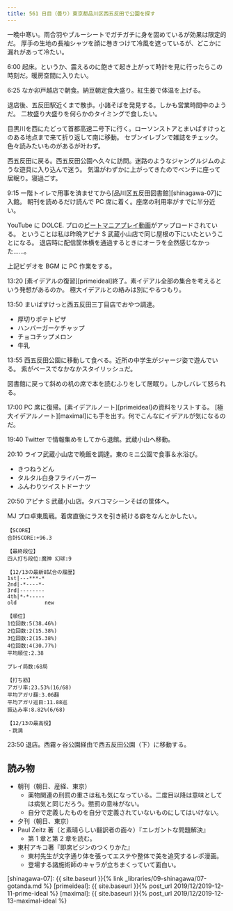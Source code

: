 ```yaml
---
title: 561 日目（曇り）東京都品川区西五反田で公園を探す
---
```


一晩中寒い。雨合羽やブルーシートでガチガチに身を固めているが効果は限定的だ。
厚手の生地の長袖シャツを顔に巻きつけて冷風を遮っているが、どこかに漏れがあって冷たい。

6:00 起床。というか、震えるのに飽きて起き上がって時計を見に行ったらこの時刻だ。暖房空間に入りたい。

6:25 なか卯戸越店で朝食。納豆朝定食大盛り。紅生姜で体温を上げる。

退店後、五反田駅近くまで散歩。小諸そばを発見する。しかも営業時間中のようだ。
二枚盛り大盛りを何らかのタイミングで食したい。

目黒川を西にたどって首都高速二号下に行く。ローソンストアとまいばすけっとのある地点まで来て折り返して南に移動。
セブンイレブンで雑誌をチェック。色々読みたいものがあるが叶わず。

西五反田に戻る。西五反田公園へ久々に訪問。迷路のようなジャングルジムのような遊具に入り込んで迷う。
気温がわずかに上がってきたのでベンチに座って居眠り。寝過ごす。

9:15 一階トイレで用事を済ませてから[品川区五反田図書館][shinagawa-07]に入館。
朝刊を読めるだけ読んで PC 席に着く。座席の利用率がすでに半分近い。

YouTube に DOLCE. プロの[ビートマニアプレイ動画](https://www.youtube.com/watch?v=ly7IfzVtziA)がアップロードされている。
ということは私は昨晩アピナ S 武蔵小山店で同じ屋根の下にいたということになる。
退店時に配信筐体横を通過するときにオーラを全然感じなかった……。

上記ビデオを BGM に PC 作業をする。

13:20 [素イデアルの復習][primeideal]終了。素イデアル全部の集合を考えるという発想があるのか。
極大イデアルとの絡みは別にやるつもり。

13:50 まいばすけっと西五反田三丁目店でおやつ調達。

* 厚切りポテトピザ
* ハンバーガーケチャップ
* チョコチップメロン
* 牛乳

13:55 西五反田公園に移動して食べる。近所の中学生がジャージ姿で遊んでいる。
紫がベースでなかなかスタイリッシュだ。

図書館に戻って斜めの机の席で本を読むふりをして居眠り。しかしバレて怒られる。

17:00 PC 席に復帰。[素イデアルノート][primeideal]の資料をリストする。
[極大イデアルノート][maximal]にも手を出す。何でこんなにイデアルが気になるのだ。

19:40 Twitter で情報集めをしてから退館。武蔵小山へ移動。

20:10 ライフ武蔵小山店で晩飯を調達。東のミニ公園で食事＆水浴び。

* きつねうどん
* タルタル白身フライバーガー
* ふんわりツイストドーナツ

20:50 アピナ S 武蔵小山店。タバコマシーンそばの筐体へ。

MJ プロ卓東風戦。着席直後にラスを引き続ける癖をなんとかしたい。

```text
【SCORE】
合計SCORE:+96.3

【最終段位】
四人打ち段位:魔神 幻球:9

【12/13の最新8試合の履歴】
1st|---***-*
2nd|-*----*-
3rd|--------
4th|*-*-----
old         new

【順位】
1位回数:5(38.46%)
2位回数:2(15.38%)
3位回数:2(15.38%)
4位回数:4(30.77%)
平均順位:2.38

プレイ局数:68局

【打ち筋】
アガリ率:23.53%(16/68)
平均アガリ翻:3.06翻
平均アガリ巡目:11.88巡
振込み率:8.82%(6/68)

【12/13の最高役】
・跳満
```

23:50 退店。西霧ヶ谷公園経由で西五反田公園（下）に移動する。

## 読み物

* 朝刊（朝日、産経、東京）
  * 薬物関連の刑罰の重さは私も気になっている。二度目以降は意味としては病気と同じだろう。懲罰の意味がない。
  * 自分で定義したものを自分で定義されていないものにしてはいけない。
* 夕刊（朝日、東京）
* Paul Zeitz 著（と素晴らしい翻訳者の面々）『エレガントな問題解決』
  * 第 1 章と第 2 章を読む。
* 東村アキコ著『即席ビジンのつくりかた』
  * 東村先生が文字通り体を張ってエステや整体で美を追究するレポ漫画。
  * 登場する諸施術師のキャラが立ちまくっていて面白い。

[shinagawa-07]: {{ site.baseurl }}{% link _libraries/09-shinagawa/07-gotanda.md %}
[primeideal]: {{ site.baseurl }}{% post_url 2019/12/2019-12-11-prime-ideal %}
[maximal]: {{ site.baseurl }}{% post_url 2019/12/2019-12-13-maximal-ideal %}
